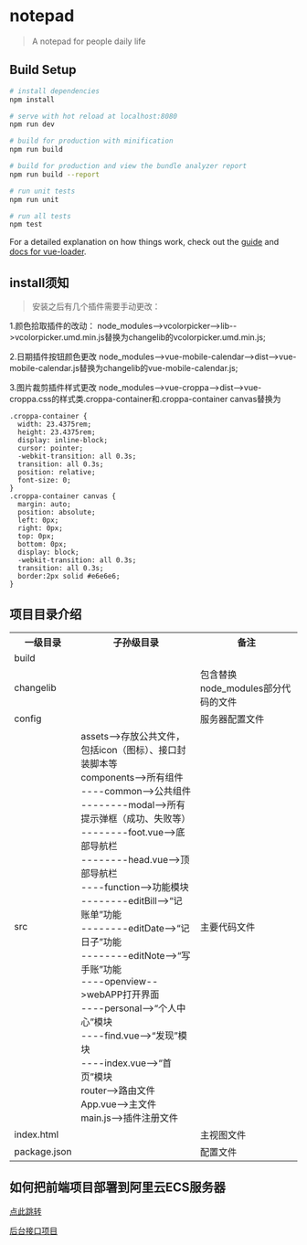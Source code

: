 # notepad

> A notepad for people daily life

## Build Setup

``` bash
# install dependencies
npm install

# serve with hot reload at localhost:8080
npm run dev

# build for production with minification
npm run build

# build for production and view the bundle analyzer report
npm run build --report

# run unit tests
npm run unit

# run all tests
npm test
```

For a detailed explanation on how things work, check out the [guide](http://vuejs-templates.github.io/webpack/) and [docs for vue-loader](http://vuejs.github.io/vue-loader).

## install须知

> 安装之后有几个插件需要手动更改：

1.颜色拾取插件的改动：
node_modules-->vcolorpicker-->lib-->vcolorpicker.umd.min.js替换为changelib的vcolorpicker.umd.min.js;

2.日期插件按钮颜色更改
node_modules-->vue-mobile-calendar-->dist-->vue-mobile-calendar.js替换为changelib的vue-mobile-calendar.js;

3.图片裁剪插件样式更改
node_modules-->vue-croppa-->dist-->vue-croppa.css的样式类.croppa-container和.croppa-container canvas替换为

```
.croppa-container {
  width: 23.4375rem;
  height: 23.4375rem;
  display: inline-block;
  cursor: pointer;
  -webkit-transition: all 0.3s;
  transition: all 0.3s;
  position: relative;
  font-size: 0;
}
.croppa-container canvas {
  margin: auto;
  position: absolute;
  left: 0px;
  right: 0px;
  top: 0px;
  bottom: 0px;
  display: block;
  -webkit-transition: all 0.3s;
  transition: all 0.3s;
  border:2px solid #e6e6e6;
}
```

## 项目目录介绍

<table>
  <tr>
    <th>一级目录</th>
    <th>子孙级目录</th>
    <th>备注</th>
  </tr>
  <tr>
    <td>build</td>
    <td></td>
    <td></td>
  </tr>
  <tr>
    <td>changelib</td>
    <td></td>
    <td>包含替换node_modules部分代码的文件</td>
  </tr>
  <tr>
    <td>config</td>
    <td></td>
    <td>服务器配置文件</td>
  </tr>
  <tr>
    <td>src</td>
    <td>
      assets-->存放公共文件，包括icon（图标）、接口封装脚本等<br/>
      components-->所有组件<br/>
      ----common-->公共组件<br/>
      --------modal-->所有提示弹框（成功、失败等）<br/>
      --------foot.vue-->底部导航栏<br/>
      --------head.vue-->顶部导航栏<br/>
      ----function-->功能模块<br/>
      --------editBill-->“记账单”功能<br/>
      --------editDate-->“记日子”功能<br/>
      --------editNote-->“写手账”功能<br/>
      ----openview-->webAPP打开界面<br/>
      ----personal-->“个人中心”模块<br/>
      ----find.vue-->“发现”模块<br/>
      ----index.vue-->“首页”模块<br/>
      router-->路由文件<br/>
      App.vue-->主文件<br/>
      main.js-->插件注册文件<br/>
    </td>
    <td>主要代码文件</td>
  </tr>
  <tr>
    <td>index.html</td>
    <td></td>
    <td>主视图文件</td>
  </tr>
  <tr>
    <td>package.json</td>
    <td></td>
    <td>配置文件</td>
  </tr>
</table>

## 如何把前端项目部署到阿里云ECS服务器

[点此跳转](https://github.com/Nangxif/notepad/blob/master/static/readme/aliyun.md)

[后台接口项目](https://github.com/Nangxif/notepadServer)

